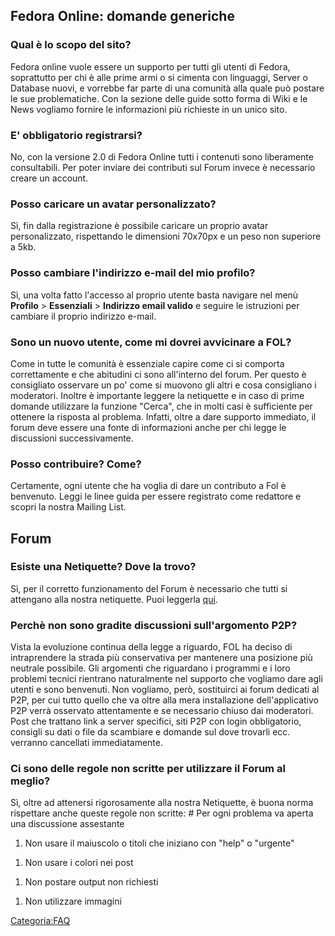 Fedora Online: domande generiche
--------------------------------

### Qual è lo scopo del sito?

Fedora online vuole essere un supporto per tutti gli utenti di Fedora, soprattutto per chi è alle prime armi o si cimenta con linguaggi, Server o Database nuovi, e vorrebbe far parte di una comunità alla quale può postare le sue problematiche. Con la sezione delle guide sotto forma di Wiki e le News vogliamo fornire le informazioni più richieste in un unico sito.

### E' obbligatorio registrarsi?

No, con la versione 2.0 di Fedora Online tutti i contenuti sono liberamente consultabili. Per poter inviare dei contributi sul Forum invece è necessario creare un account.

### Posso caricare un avatar personalizzato?

Sì, fin dalla registrazione è possibile caricare un proprio avatar personalizzato, rispettando le dimensioni 70x70px e un peso non superiore a 5kb.

### Posso cambiare l'indirizzo e-mail del mio profilo?

Sì, una volta fatto l'accesso al proprio utente basta navigare nel menù **Profilo** &gt; **Essenziali** &gt; **Indirizzo email valido** e seguire le istruzioni per cambiare il proprio indirizzo e-mail.

### Sono un nuovo utente, come mi dovrei avvicinare a FOL?

Come in tutte le comunità è essenziale capire come ci si comporta correttamente e che abitudini ci sono all'interno del forum. Per questo è consigliato osservare un po' come si muovono gli altri e cosa consigliano i moderatori.
Inoltre è importante leggere la netiquette e in caso di prime domande utilizzare la funzione "Cerca", che in molti casi è sufficiente per ottenere la risposta al problema.
Infatti, oltre a dare supporto immediato, il forum deve essere una fonte di informazioni anche per chi legge le discussioni successivamente.

### Posso contribuire? Come?

Certamente, ogni utente che ha voglia di dare un contributo a Fol è benvenuto. Leggi le linee guida per essere registrato come redattore e scopri la nostra Mailing List.

Forum
-----

### Esiste una Netiquette? Dove la trovo?

Sì, per il corretto funzionamento del Forum è necessario che tutti si attengano alla nostra netiquette. Puoi leggerla [qui](http://forum.fedoraonline.it/misc.php?action=rules).

### Perchè non sono gradite discussioni sull'argomento P2P?

Vista la evoluzione continua della legge a riguardo, FOL ha deciso di intraprendere la strada più conservativa per mantenere una posizione più neutrale possibile.
Gli argomenti che riguardano i programmi e i loro problemi tecnici rientrano naturalmente nel supporto che vogliamo dare agli utenti e sono benvenuti. Non vogliamo, però, sostituirci ai forum dedicati al P2P, per cui tutto quello che va oltre alla mera installazione dell'applicativo P2P verrà osservato attentamente e se necessario chiuso dai moderatori.
Post che trattano link a server specifici, siti P2P con login obbligatorio, consigli su dati o file da scambiare e domande sul dove trovarli ecc. verranno cancellati immediatamente.

### Ci sono delle regole non scritte per utilizzare il Forum al meglio?

Sì, oltre ad attenersi rigorosamente alla nostra Netiquette, è buona norma rispettare anche queste regole non scritte:
\# Per ogni problema va aperta una discussione assestante

1.  Non usare il maiuscolo o titoli che iniziano con "help" o "urgente"

<!-- -->

1.  Non usare i colori nei post

<!-- -->

1.  Non postare output non richiesti

<!-- -->

1.  Non utilizzare immagini

<Categoria:FAQ>
